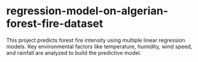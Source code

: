 # regression-model-on-algerian-forest-fire-dataset
This project predicts forest fire intensity using multiple linear regression models. Key environmental factors like temperature, humidity, wind speed, and rainfall are analyzed to build the predictive model.
